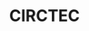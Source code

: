 ---
layout: startup_page
title: "CIRCTEC"
id: "circtec.com"
permalink: "/circteccirctec.com04262025/"
website: "https://www.circtec.com/"
funding_round: "Growth Round"
funding_amount: "€150M"
investors: "Novo Holdings, A.P. Moller Holding"
about: "CIRCTEC is a technology company specializing in tyre pyrolysis, a process that transforms waste tyres into valuable circular materials like sustainable marine fuel, circular naphtha, and recovered carbon black. Their proprietary technology offers a scalable solution to the global tyre waste problem, reducing emissions and promoting a circular economy."
markets: "Renewable Fuels, Chemicals, Recycling, Waste Management, Biofuel, Recovered Carbon Black, Sustainable Carbonaceous Materials, Tyre Pyrolysis, Circular Economy"
hq: "London, England, United Kingdom"
founded_year: "2009"
linkedin: "https://www.linkedin.com/company/circtec"
twitter: ""
instagram: ""
facebook: ""
crunchbase: "https://www.crunchbase.com/organization/circtec"
pitchbook: "https://pitchbook.com/profiles/company/484709-59"

# SEO Optimization
meta_title: "CIRCTEC - Growth Round Funding (€150M)"
meta_description: "CIRCTEC, CIRCTEC is a technology company specializing in tyre pyrolysis, a process that transforms waste tyres into valuable circular materials like sustainabl..."
meta_keywords: "CIRCTEC, Renewable Fuels, Chemicals, Recycling, Waste Management, Biofuel, Recovered Carbon Black, Sustainable Carbonaceous Materials, Tyre Pyrolysis, Circular Economy, Growth Round funding"
canonical_url: "https://pkprojectstartups.github.io/projectstartups.com/circteccirctec.com04262025/"
---